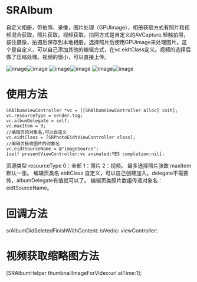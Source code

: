 # SRAlbum
自定义相册，带拍照、录像，图片处理（GPUImage），相册获取方式有照片和视频混合获取，照片获取，视频获取。拍照方式是自定义的AVCapture,轻触拍照，按住摄像，拍摄后保存到本地相册。选择照片后使用GPUimage来处理图片。这个是自定义，可以自己添加其他的编辑方式，在vc.eidtClass定义。视频的选择后做了压缩处理。视频的很小，可以直接上传。


![image](https://github.com/sfldzh/SRAlbum/blob/master/IMG_0630.PNG?raw=true)![image](https://github.com/sfldzh/SRAlbum/blob/master/IMG_0631.PNG?raw=true)
![image](https://github.com/sfldzh/SRAlbum/blob/master/IMG_0611.PNG?raw=true)![image](https://github.com/sfldzh/SRAlbum/blob/master/IMG_0612.PNG?raw=true)
![image](https://github.com/sfldzh/SRAlbum/blob/master/IMG_0610.PNG?raw=true)![image](https://github.com/sfldzh/SRAlbum/blob/master/IMG_0632.PNG?raw=true)


# 使用方法
    SRAlbumViewController *vc = [[SRAlbumViewController alloc] init];
    vc.resourceType = sender.tag;
    vc.albumDelegate = self;
    vc.maxItem = 9;
    //编辑页的对象名,可以自定义
    vc.eidtClass = [SRPhotoEidtViewController class];
    //编辑页接收图片的对象名
    vc.eidtSourceName = @"imageSource";
    [self presentViewController:vc animated:YES completion:nil];
    
 资源类型   resourceType  0：全部 1：照片 2：视频。
 最多选择照片张数 maxItem 默认一张。
 编辑页类名 eidtClass 自定义，可以自己创建加入。delegate不需要传，albumDelegate有值就可以了。
 编辑页类照片数组传递对象名：eidtSourceName。
 
# 回调方法
  srAlbumDidSeletedFinishWithContent: isVedio: viewController:
# 视频获取缩略图方法
  [SRAlbumHelper thumbnailImageForVideo:url atTime:1];
